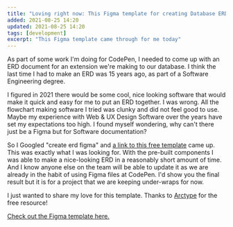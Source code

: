 ```yaml
---
title: "Loving right now: This Figma template for creating Database ERDs"
added: 2021-08-25 14:20
updated: 2021-08-25 14:20
tags: [development]
excerpt: "This Figma template came through for me today"
---
```


As part of some work I'm doing for CodePen, I needed to come up with an ERD document for an extension we're making to our database. I think the last time I had to make an ERD was 15 years ago, as part of a Software Engineering degree.

I figured in 2021 there would be some cool, nice looking software that would make it quick and easy for me to put an ERD together. I was wrong. All the flowchart making software I tried was clunky and did not feel good to use. Maybe my experience with Web & UX Design Software over the years have set my expectations too high. I found myself wondering, why can't there just be a Figma but for Software documentation?

So I Googled "create erd figma" and [a link to this free template](https://arctype.com/blog/erd-builder/) came up. This was exactly what I was looking for. With the pre-built components I was able to make a nice-looking ERD in a reasonably short amount of time. And I know anyone else on the team will be able to update it as we are already in the habit of using Figma files at CodePen. I'd show you the final result but it is for a project that we are keeping under-wraps for now.

I just wanted to share my love for this template. Thanks to [Arctype](https://arctype.com/) for the free resource!

[Check out the Figma template here.](https://arctype.com/blog/erd-builder/)
